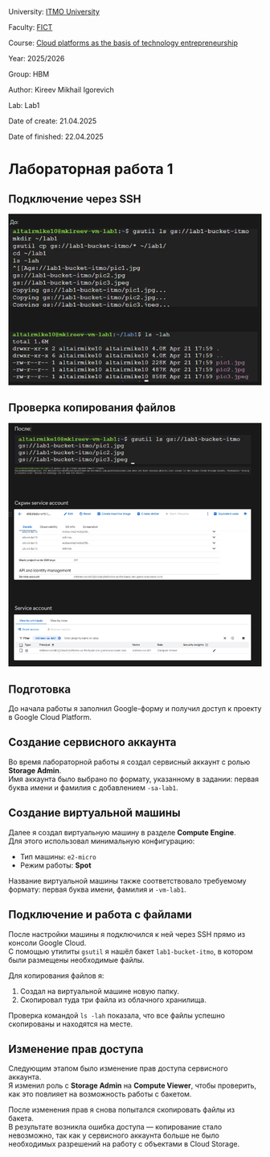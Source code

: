 University: [ITMO University](https://itmo.ru/ru/)

Faculty: [FICT](https://fict.itmo.ru)

Course: [Cloud platforms as the basis of technology entrepreneurship](https://itmo-ict-faculty.github.io/cloud-platforms-as-the-basis-of-technology-entrepreneurship/education/labs2023-2024/lab1/lab1/#_2)

Year: 2025/2026

Group: HBM

Author: Kireev Mikhail Igorevich

Lab: Lab1

Date of create: 21.04.2025

Date of finished: 22.04.2025

# Лабораторная работа 1

## Подключение через SSH

![Подключение через SSH](screenshots/scr_proof1.png)

## Проверка копирования файлов

![Проверка копирования файлов](screenshots/scr_proof2.png)

## Подготовка

До начала работы я заполнил Google-форму и получил доступ к проекту в Google Cloud Platform.

## Создание сервисного аккаунта

Во время лабораторной работы я создал сервисный аккаунт с ролью **Storage Admin**.  
Имя аккаунта было выбрано по формату, указанному в задании: первая буква имени и фамилия с добавлением `-sa-lab1`.

## Создание виртуальной машины

Далее я создал виртуальную машину в разделе **Compute Engine**.  
Для этого использовал минимальную конфигурацию:
- Тип машины: `e2-micro`
- Режим работы: **Spot**

Название виртуальной машины также соответствовало требуемому формату: первая буква имени, фамилия и `-vm-lab1`.

## Подключение и работа с файлами

После настройки машины я подключился к ней через SSH прямо из консоли Google Cloud.  
С помощью утилиты `gsutil` я нашёл бакет `lab1-bucket-itmo`, в котором были размещены необходимые файлы.

Для копирования файлов я:
1. Создал на виртуальной машине новую папку.
2. Скопировал туда три файла из облачного хранилища.

Проверка командой `ls -lah` показала, что все файлы успешно скопированы и находятся на месте.

## Изменение прав доступа

Следующим этапом было изменение прав доступа сервисного аккаунта.  
Я изменил роль с **Storage Admin** на **Compute Viewer**, чтобы проверить, как это повлияет на возможность работы с бакетом.

После изменения прав я снова попытался скопировать файлы из бакета.  
В результате возникла ошибка доступа — копирование стало невозможно, так как у сервисного аккаунта больше не было необходимых разрешений на работу с объектами в Cloud Storage.
